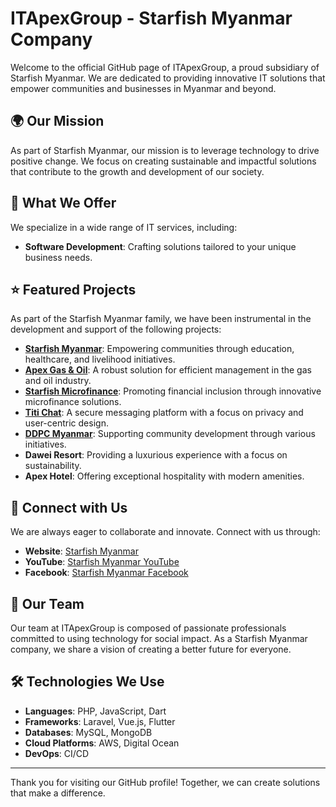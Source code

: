 # ITApexGroup - Starfish Myanmar Company

Welcome to the official GitHub page of ITApexGroup, a proud subsidiary of Starfish Myanmar. We are dedicated to providing innovative IT solutions that empower communities and businesses in Myanmar and beyond.

## 🌍 Our Mission

As part of Starfish Myanmar, our mission is to leverage technology to drive positive change. We focus on creating sustainable and impactful solutions that contribute to the growth and development of our society.

## 💼 What We Offer

We specialize in a wide range of IT services, including:

- **Software Development**: Crafting solutions tailored to your unique business needs.

## ⭐ Featured Projects

As part of the Starfish Myanmar family, we have been instrumental in the development and support of the following projects:

- **[Starfish Myanmar](https://starfishmyanmar.com)**: Empowering communities through education, healthcare, and livelihood initiatives.
- **[Apex Gas & Oil](https://apexgasnoil.com)**: A robust solution for efficient management in the gas and oil industry.
- **[Starfish Microfinance](https://starfishmicrofinance.com)**: Promoting financial inclusion through innovative microfinance solutions.
- **[Titi Chat](https://titi.chat)**: A secure messaging platform with a focus on privacy and user-centric design.
- **[DDPC Myanmar](https://ddpcmyanmar.com)**: Supporting community development through various initiatives.
- **Dawei Resort**: Providing a luxurious experience with a focus on sustainability.
- **Apex Hotel**: Offering exceptional hospitality with modern amenities.

## 🤝 Connect with Us

We are always eager to collaborate and innovate. Connect with us through:

- **Website**: [Starfish Myanmar](https://www.starfishmyanmar.com)
- **YouTube**: [Starfish Myanmar YouTube](https://www.youtube.com/@starfishmyanmar253)
- **Facebook**: [Starfish Myanmar Facebook](https://www.facebook.com/StarfishApplication)

## 👥 Our Team

Our team at ITApexGroup is composed of passionate professionals committed to using technology for social impact. As a Starfish Myanmar company, we share a vision of creating a better future for everyone.

## 🛠 Technologies We Use

- **Languages**: PHP, JavaScript, Dart
- **Frameworks**: Laravel, Vue.js, Flutter
- **Databases**: MySQL, MongoDB
- **Cloud Platforms**: AWS, Digital Ocean
- **DevOps**: CI/CD

---

Thank you for visiting our GitHub profile! Together, we can create solutions that make a difference.
